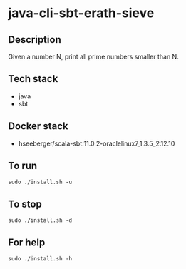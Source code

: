 # java-cli-sbt-erath-sieve

## Description
Given a number N, print all prime numbers smaller than N.

## Tech stack
- java
- sbt

## Docker stack
- hseeberger/scala-sbt:11.0.2-oraclelinux7_1.3.5_2.12.10

## To run
`sudo ./install.sh -u`

## To stop
`sudo ./install.sh -d`

## For help
`sudo ./install.sh -h`
